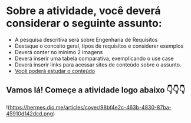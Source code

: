 
# Sobre a atividade, você deverá considerar o seguinte assunto:
- A pesquisa descritiva será sobre Engenharia de Requisitos
- Destaque o conceito geral, tipos de requisitos e considerer exemplos
- Deverá conter no mínimo 2 imagens
- Deverá inserir uma tabela comparativa, exemplicando o use case
- Deverá inserir links para acessar sites de conteúdo sobre o assunto.
-  [Você poderá estudar o conteúdo](https://docs.pipz.com/central-de-ajuda/learning-center/guia-basico-de-markdown#open)
## Vamos lá! Começe a atividade logo abaixo 👇👇👇
!(https://hermes.dio.me/articles/cover/98bf4e2c-463b-4830-87ba-45910d142dcd.png)
